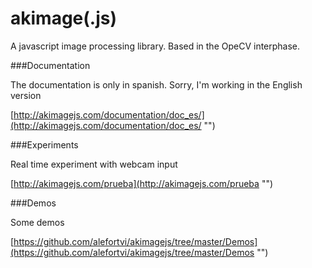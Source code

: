 akimage(.js)
============

A javascript image processing library. Based in the OpeCV interphase.

###Documentation

The documentation is only in spanish. Sorry, I'm working in the English version

[http://akimagejs.com/documentation/doc_es/](http://akimagejs.com/documentation/doc_es/ "")

###Experiments

Real time experiment with webcam input

[http://akimagejs.com/prueba](http://akimagejs.com/prueba "")

###Demos

Some demos

[https://github.com/alefortvi/akimagejs/tree/master/Demos](https://github.com/alefortvi/akimagejs/tree/master/Demos "")

